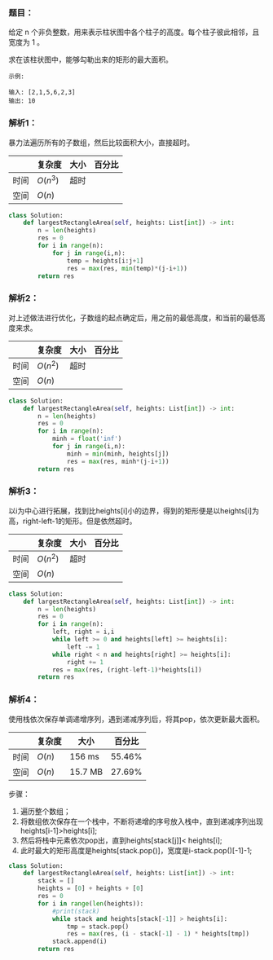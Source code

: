 ### 题目：
给定 n 个非负整数，用来表示柱状图中各个柱子的高度。每个柱子彼此相邻，且宽度为 1 。

求在该柱状图中，能够勾勒出来的矩形的最大面积。
```
示例:

输入: [2,1,5,6,2,3]
输出: 10
```

### 解析1：
暴力法遍历所有的子数组，然后比较面积大小，直接超时。

|  |复杂度|大小|百分比|
|--|--|--|--|
|时间|$O(n^3)$|超时||
|空间|$O(n)$|| |

```python
class Solution:
    def largestRectangleArea(self, heights: List[int]) -> int:
        n = len(heights)
        res = 0
        for i in range(n):
            for j in range(i,n):
                temp = heights[i:j+1]
                res = max(res, min(temp)*(j-i+1))
        return res
```

### 解析2：
对上述做法进行优化，子数组的起点确定后，用之前的最低高度，和当前的最低高度来求。

|  |复杂度|大小|百分比|
|--|--|--|--|
|时间|$O(n^2)$|超时||
|空间|$O(n)$|| |

```python
class Solution:
    def largestRectangleArea(self, heights: List[int]) -> int:
        n = len(heights)
        res = 0
        for i in range(n):
            minh = float('inf')
            for j in range(i,n):
                minh = min(minh, heights[j])
                res = max(res, minh*(j-i+1))
        return res
```


### 解析3：
以i为中心进行拓展，找到比heights[i]小的边界，得到的矩形便是以heights[i]为高，right-left-1的矩形。但是依然超时。

|  |复杂度|大小|百分比|
|--|--|--|--|
|时间|$O(n^2)$|超时||
|空间|$O(n)$|| |

```python
class Solution:
    def largestRectangleArea(self, heights: List[int]) -> int:
        n = len(heights)
        res = 0
        for i in range(n):
            left, right = i,i
            while left >= 0 and heights[left] >= heights[i]:
                left -= 1
            while right < n and heights[right] >= heights[i]:
                right += 1
            res = max(res, (right-left-1)*heights[i])
        return res
```

### 解析4：
使用栈依次保存单调递增序列，遇到递减序列后，将其pop，依次更新最大面积。

|  |复杂度|大小|百分比|
|--|--|--|--|
|时间|$O(n)$|156 ms|55.46%|
|空间|$O(n)$|15.7 MB|27.69%|

步骤：
1. 遍历整个数组；
2. 将数组依次保存在一个栈中，不断将递增的序号放入栈中，直到递减序列出现heights[i-1]>heights[i];
3. 然后将栈中元素依次pop出，直到heights[stack[j]]< heights[i];
4. 此时最大的矩形高度是heights[stack.pop()]，宽度是i-stack.pop()[-1]-1;


```python
class Solution:
    def largestRectangleArea(self, heights: List[int]) -> int:
        stack = []
        heights = [0] + heights + [0]
        res = 0
        for i in range(len(heights)):
            #print(stack)
            while stack and heights[stack[-1]] > heights[i]:
                tmp = stack.pop()
                res = max(res, (i - stack[-1] - 1) * heights[tmp])
            stack.append(i)             
        return res
```